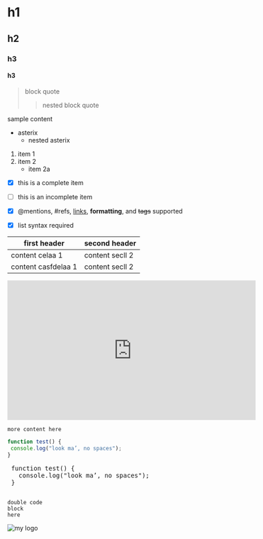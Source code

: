 # h1
## h2
### h3
#### h3
> block quote
> > nested block quote

sample content
* asterix
  * nested asterix
1. item 1
2. item 2
   * item 2a
- [x] this is a complete item
- [ ] this is an incomplete item
- [x] @mentions, #refs, [links](),
**formatting**, and <del>tags</del>
supported
- [x] list syntax required  


first header | second header
-------------|-------------
content celaa 1| content secll 2
content casfdelaa 1| content secll 2
<iframe width="560" height="315" src="https://www.youtube.com/embed/2CYDgcE13PY" frameborder="0" allowfullscreen></iframe>

```
more content here
```
```javascript
function test() {
 console.log("look ma’, no spaces");
}
```
 <pre class="brush: bash;">
 function test() {
   console.log("look ma’, no spaces");
 }
 </pre>

```
double code
block 
here
```

![my logo](https://s3.us-east-2.amazonaws.com/terminal-training/public/tt-full-logo-blue-black.png)
